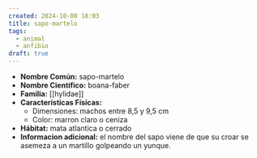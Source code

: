 ```yaml
---
created: 2024-10-08 18:03
title: sapo-martelo
tags:
  - animal
  - anfibio
draft: true
---
```


- **Nombre Común:** sapo-martelo
- **Nombre Científico:** boana-faber
- **Familia:** [[hylidae]]
- **Características Físicas:**  
	- Dimensiones: machos entre 8,5 y 9,5 cm
	- Color: marron claro o ceniza
- **Hábitat:** mata atlantica o cerrado
- **Informacion adicional:** el nombre del sapo viene de que su croar se asemeza a un martillo golpeando un yunque.
